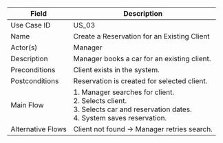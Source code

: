 
| Field             | Description                                                                                                                          |
| ----------------- | ------------------------------------------------------------------------------------------------------------------------------------ |
| Use Case ID       | US_03                                                                                                                                |
| Name              | Create a Reservation for an Existing Client                                                                                          |
| Actor(s)          | Manager                                                                                                                              |
| Description       | Manager books a car for an existing client.                                                                                          |
| Preconditions     | Client exists in the system.                                                                                                         |
| Postconditions    | Reservation is created for selected client.                                                                                          |
| Main Flow         | 1. Manager searches for client. <br> 2. Selects client. <br> 3. Selects car and reservation dates. <br> 4. System saves reservation. |
| Alternative Flows | Client not found → Manager retries search.                                                                                           |
